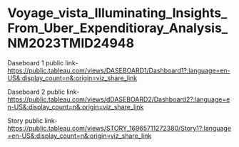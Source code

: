 # Voyage_vista_Illuminating_Insights_From_Uber_Expenditioray_Analysis_NM2023TMID24948


Daseboard 1 public link-https://public.tableau.com/views/DASEBOARD1/Dashboard1?:language=en-US&:display_count=n&:origin=viz_share_link

Daseboard 2 public link-https://public.tableau.com/views/dDASEBOARD2/Dashboard2?:language=en-US&:display_count=n&:origin=viz_share_link

Story public link-https://public.tableau.com/views/STORY_16965711272380/Story1?:language=en-US&:display_count=n&:origin=viz_share_link
